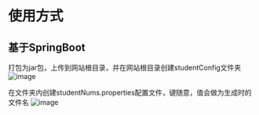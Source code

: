 # 使用方式
## 基于SpringBoot
打包为jar包，上传到网站根目录，并在网站根目录创建studentConfig文件夹
![image](https://user-images.githubusercontent.com/59493932/202903539-63c94a8b-6920-40d7-8f6a-cb84f3dc925c.png)

在文件夹内创建studentNums.properties配置文件，键随意，值会做为生成时的文件名
![image](https://user-images.githubusercontent.com/59493932/202903556-b8e33dcb-baf3-41e6-a25a-9dec17407fc4.png)
